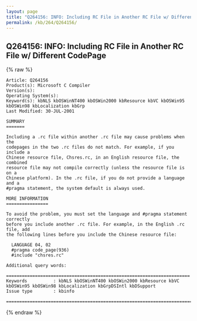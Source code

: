 ```yaml
---
layout: page
title: "Q264156: INFO: Including RC File in Another RC File w/ Different CodePage"
permalink: /kb/264/Q264156/
---
```


## Q264156: INFO: Including RC File in Another RC File w/ Different CodePage

{% raw %}

	Article: Q264156
	Product(s): Microsoft C Compiler
	Version(s): 
	Operating System(s): 
	Keyword(s): kbNLS kbOSWinNT400 kbOSWin2000 kbResource kbVC kbOSWin95 kbOSWin98 kbLocalization kbGrp
	Last Modified: 30-JUL-2001
	
	SUMMARY
	=======
	
	Including a .rc file within another .rc file may cause problems when the
	codepages in the two .rc files do not match. For example, if you include a
	Chinese resource file, Chsres.rc, in an English resource file, the combined
	resource file may not compile correctly (unless the resource file is on a
	Chinese platform). In the .rc file, if you do not provide a language and a
	#pragma statement, the system default is always used.
	
	MORE INFORMATION
	================
	
	To avoid the problem, you must set the language and #pragma statement correctly
	before you include another .rc file. For example, in the English .rc file, add
	the following lines before you include the Chinese resource file:
	
	  LANGUAGE 04, 02
	  #pragma code_page(936)
	  #include "chsres.rc"
	
	Additional query words:
	
	======================================================================
	Keywords          : kbNLS kbOSWinNT400 kbOSWin2000 kbResource kbVC kbOSWin95 kbOSWin98 kbLocalization kbGrpDSIntl kbDSupport 
	Issue type        : kbinfo
	
	=============================================================================
	

{% endraw %}
